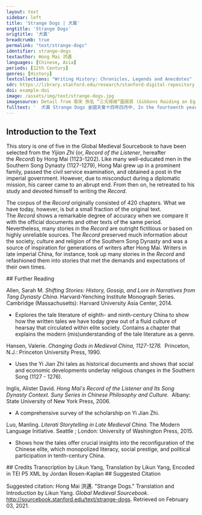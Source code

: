 ```yaml
---
layout: text
sidebar: left
title: 'Strange Dogs | 犬異'
engtitle: 'Strange Dogs'
origtitle: '犬異'
breadcrumb: true
permalink: "text/strange-dogs"
identifier: strange-dogs
textauthor: Hong Mai 洪邁
languages: [Chinese, Asia]
periods: [12th Century]
genres: [History]
textcollections: "Writing History: Chronicles, Legends and Anecdotes"
sdr: https://library.stanford.edu/research/stanford-digital-repository 
doi: example-doi 
image: /assets/img/text/strange-dogs.jpg
imagesource: Detail from 南宋 佚名 “三元得祿”圖扇頁 (Gibbons Raiding an Egret's Nest), Artist Unknown, late 12th century, Metropolitan Museum of Art, Accession Number: 13.100.104 [Public Domain]'
fulltext: '  犬異 Strange Dogs 金國天會十四年四月中, In the fourteenth year of the Tianhui era of the State of Jin, 京小雨, it was raining in the capital. 大雷震, There occurred a huge thunderbolt. 群犬數十爭赴土河而死, Several tens of dogs ran in group into the Tu River and died. 所可救者才一二耳。 Only one or two were rescued and survived. '
---
```

## Introduction to the Text 
<p>This story is one of five in the Global Medieval Sourcebook to have been selected from the <em>Yijian Zhi</em> (or, <em>Record of the Listener</em>, hereafter the <em>Record</em>) by Hong Mai (1123-1202). Like many well-educated men in the Southern Song Dynasty (1127-1279), Hong Mai grew up in a prominent family, passed the civil service examination, and obtained a post in the imperial government. However, due to misconduct during a diplomatic mission, his career came to an abrupt end. From then on, he retreated to his study and devoted himself to writing the <em>Record</em>.</p> <p>The corpus of the <em>Record</em> originally consisted of 420 chapters. What we have today, however, is but a small fraction of the original text. The <em>Record</em> shows a remarkable degree of accuracy when we compare it with the official documents and other texts of the same period. Nevertheless, many stories in the <em>Record</em> are outright fictitious or based on highly unreliable sources. The <em>Record</em> preserved much information about the society, culture and religion of the Southern Song Dynasty and was a source of inspiration for generations of writers after Hong Mai. Writers in late imperial China, for instance, took up many stories in the <em>Record</em> and refashioned them into stories that met the demands and expectations of their own times.</p>
## Further Reading 
<p>Allen, Sarah M. <em>Shifting Stories: History, Gossip, and Lore in Narratives from Tang Dynasty China</em>. Harvard-Yenching Institute Monograph Series.  Cambridge (Massachusetts): Harvard University Asia Center, 2014.</p> <ul> <li>Explores the tale literature of eighth- and ninth-century China to show how the written tales we have today grew out of a fluid culture of hearsay that circulated within elite society. Contains a chapter that explains the modern (mis)understanding of the tale literature as a genre.</li> </ul> <p>Hansen, Valerie. <em>Changing Gods in Medieval China, 1127-1276.</em>  Princeton, N.J.: Princeton University Press, 1990.</p> <ul> <li>Uses the Yi Jian Zhi tales as historical documents and shows that social and economic developments underlay religious changes in the Southern Song (1127 - 1276).</li> </ul> <p>Inglis, Alister David. <em>Hong Mai's Record of the Listener and Its Song Dynasty Context. Suny Series in Chinese Philosophy and Culture.</em>  Albany: State University of New York Press, 2006.</p> <ul> <li>A comprehensive survey of the scholarship on Yi Jian Zhi. </li> </ul> <p>Luo, Manling. <em>Literati Storytelling in Late Medieval China.</em> The Modern Language Initiative. Seattle ; London: University of Washington Press, 2015.</p> <ul> <li>Shows how the tales offer crucial insights into the reconfiguration of the Chinese elite, which monopolized literacy, social prestige, and political participation in tenth-century China.</li> </ul>
## Credits
Transcription by Likun Yang, 
Translation by Likun Yang, 
Encoded in TEI P5 XML by Jordan Rosen-Kaplan
## Suggested Citation
<p>Suggested citation: Hong Mai 洪邁.  "Strange Dogs." Translation and Introduction by Likun Yang. <em>Global Medieval Sourcebook</em>. <a href="http://sourcebook.stanford.edu/text/strange-dogs">http://sourcebook.stanford.edu/text/strange-dogs</a>. Retrieved on February 03, 2021.</p>
